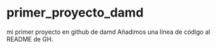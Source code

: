 # primer_proyecto_damd
mi primer proyecto en github de damd
Añadimos una linea de código al README de GH.
